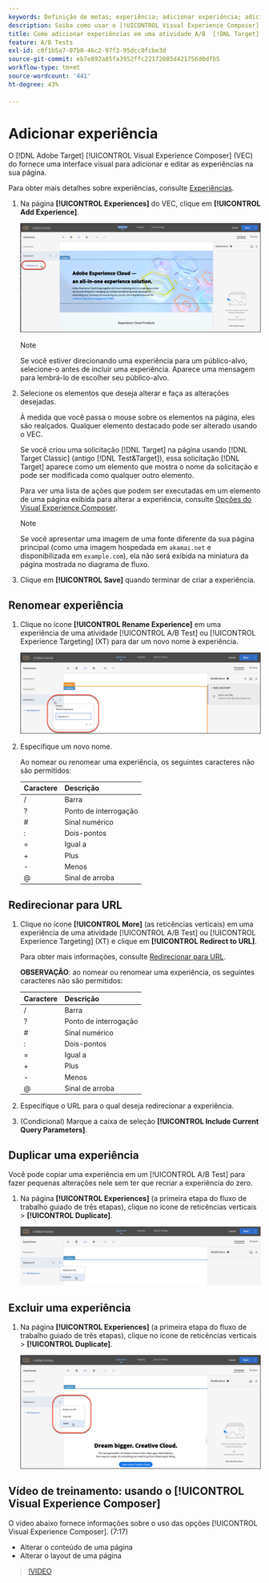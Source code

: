 ```yaml
---
keywords: Definição de metas; experiência; adicionar experiência; adicionar experiência
description: Saiba como usar o [!UICONTROL Visual Experience Composer] (VEC) no [!DNL Adobe Target].
title: Como adicionar experiências em uma atividade A/B  [!DNL Target] ?
feature: A/B Tests
exl-id: c0f1b5a7-07b0-46c2-97f3-95dcc0fcbe3d
source-git-commit: eb7e892a85fa3952ffc22172085d421756d0dfb5
workflow-type: tm+mt
source-wordcount: '441'
ht-degree: 43%

---
```


# Adicionar experiência

O [!DNL Adobe Target] [!UICONTROL Visual Experience Composer] (VEC) do fornece uma interface visual para adicionar e editar as experiências na sua página.

Para obter mais detalhes sobre experiências, consulte [Experiências](/help/main/c-experiences/experiences.md#concept_A2E10F6AFB3D4AEAB6951EE14688848D).

1. Na página **[!UICONTROL Experiences]** do VEC, clique em **[!UICONTROL Add Experience]**.

   ![Opção Adicionar experiência](/help/main/c-activities/t-test-ab/t-test-create-ab/assets/add-experience.png)

   >[!NOTE]
   >
   >Se você estiver direcionando uma experiência para um público-alvo, selecione-o antes de incluir uma experiência. Aparece uma mensagem para lembrá-lo de escolher seu público-alvo.

1. Selecione os elementos que deseja alterar e faça as alterações desejadas.

   À medida que você passa o mouse sobre os elementos na página, eles são realçados. Qualquer elemento destacado pode ser alterado usando o VEC.

   Se você criou uma solicitação [!DNL Target] na página usando [!DNL Target Classic] (antigo [!DNL Test&Target]), essa solicitação [!DNL Target] aparece como um elemento que mostra o nome da solicitação e pode ser modificada como qualquer outro elemento.

   Para ver uma lista de ações que podem ser executadas em um elemento de uma página exibida para alterar a experiência, consulte [Opções do Visual Experience Composer](/help/main/c-experiences/c-visual-experience-composer/viztarget-options.md).

   >[!NOTE]
   >
   >Se você apresentar uma imagem de uma fonte diferente da sua página principal (como uma imagem hospedada em `akamai.net` e disponibilizada em `example.com`), ela não será exibida na miniatura da página mostrada no diagrama de fluxo.

1. Clique em **[!UICONTROL Save]** quando terminar de criar a experiência.

## Renomear experiência

1. Clique no ícone **[!UICONTROL Rename Experience]** em uma experiência de uma atividade [!UICONTROL A/B Test] ou [!UICONTROL Experience Targeting] (XT) para dar um novo nome à experiência.

   ![Renomear experiência](/help/main/c-activities/t-test-ab/t-test-create-ab/assets/rename-experience.png)

2. Especifique um novo nome.

   Ao nomear ou renomear uma experiência, os seguintes caracteres não são permitidos:

   | Caractere | Descrição |
   |--- |--- |
   | / | Barra |
   | ? | Ponto de interrogação |
   | # | Sinal numérico |
   | : | Dois-pontos |
   | = | Igual a |
   | + | Plus |
   | - | Menos |
   | @ | Sinal de arroba |

## Redirecionar para URL

1. Clique no ícone **[!UICONTROL More]** (as reticências verticais) em uma experiência de uma atividade [!UICONTROL A/B Test] ou [!UICONTROL Experience Targeting] (XT) e clique em **[!UICONTROL Redirect to URL]**.

   Para obter mais informações, consulte [Redirecionar para URL](/help/main/c-experiences/c-visual-experience-composer/redirect-offer.md).

   **OBSERVAÇÃO**: ao nomear ou renomear uma experiência, os seguintes caracteres não são permitidos:

   | Caractere | Descrição |
   |--- |--- |
   | / | Barra |
   | ? | Ponto de interrogação |
   | # | Sinal numérico |
   | : | Dois-pontos |
   | = | Igual a |
   | + | Plus |
   | - | Menos |
   | @ | Sinal de arroba |

1. Especifique o URL para o qual deseja redirecionar a experiência.

1. (Condicional) Marque a caixa de seleção **[!UICONTROL Include Current Query Parameters]**.

## Duplicar uma experiência

Você pode copiar uma experiência em um [!UICONTROL A/B Test] para fazer pequenas alterações nele sem ter que recriar a experiência do zero.

1. Na página **[!UICONTROL Experiences]** (a primeira etapa do fluxo de trabalho guiado de três etapas), clique no ícone de reticências verticais > **[!UICONTROL Duplicate]**.

   ![Opção de experiência duplicada](/help/main/c-activities/t-test-ab/t-test-create-ab/assets/duplicate-experience.png)

## Excluir uma experiência

1. Na página **[!UICONTROL Experiences]** (a primeira etapa do fluxo de trabalho guiado de três etapas), clique no ícone de reticências verticais > **[!UICONTROL Duplicate]**.

   ![Opção Excluir experiência](/help/main/c-activities/t-test-ab/t-test-create-ab/assets/delete-experience.png)

## Vídeo de treinamento: usando o [!UICONTROL Visual Experience Composer]

O vídeo abaixo fornece informações sobre o uso das opções [!UICONTROL Visual Experience Composer]. (7:17)

* Alterar o conteúdo de uma página
* Alterar o layout de uma página

>[!VIDEO](https://video.tv.adobe.com/v/31293?captions=por_br)
